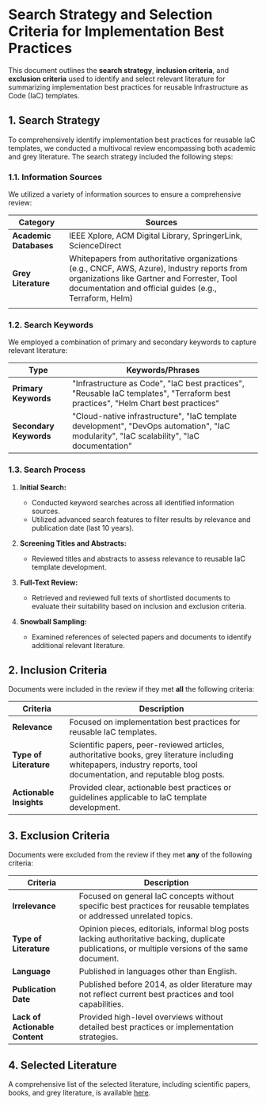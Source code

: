 # Search Strategy and Selection Criteria for Implementation Best Practices

This document outlines the **search strategy**, **inclusion criteria**, and **exclusion criteria** used to identify and select relevant literature for summarizing implementation best practices for reusable Infrastructure as Code (IaC) templates.

## 1. Search Strategy

To comprehensively identify implementation best practices for reusable IaC templates, we conducted a multivocal review encompassing both academic and grey literature. The search strategy included the following steps:

### 1.1. Information Sources

We utilized a variety of information sources to ensure a comprehensive review:

| **Category**          | **Sources**                                                                                           |
|-----------------------|-------------------------------------------------------------------------------------------------------|
| **Academic Databases**| IEEE Xplore, ACM Digital Library, SpringerLink, ScienceDirect                        |
| **Grey Literature**   | Whitepapers from authoritative organizations (e.g., CNCF, AWS, Azure), Industry reports from organizations like Gartner and Forrester, Tool documentation and official guides (e.g., Terraform, Helm) |
                                       |
### 1.2. Search Keywords

We employed a combination of primary and secondary keywords to capture relevant literature:

| **Type**             | **Keywords/Phrases**                                                                                  |
|----------------------|--------------------------------------------------------------------------------------------------------|
| **Primary Keywords** | "Infrastructure as Code", "IaC best practices", "Reusable IaC templates", "Terraform best practices", "Helm Chart best practices" |
| **Secondary Keywords** | "Cloud-native infrastructure", "IaC template development", "DevOps automation", "IaC modularity", "IaC scalability", "IaC documentation" |


### 1.3. Search Process

1. **Initial Search:**
   - Conducted keyword searches across all identified information sources.
   - Utilized advanced search features to filter results by relevance and publication date (last 10 years).

2. **Screening Titles and Abstracts:**
   - Reviewed titles and abstracts to assess relevance to reusable IaC template development.

3. **Full-Text Review:**
   - Retrieved and reviewed full texts of shortlisted documents to evaluate their suitability based on inclusion and exclusion criteria.

4. **Snowball Sampling:**
   - Examined references of selected papers and documents to identify additional relevant literature.

## 2. Inclusion Criteria

Documents were included in the review if they met **all** the following criteria:

| **Criteria**            | **Description**                                                                                                               |
|-------------------------|-------------------------------------------------------------------------------------------------------------------------------|
| **Relevance**           | Focused on implementation best practices for reusable IaC templates.                                                          |
| **Type of Literature**  | Scientific papers, peer-reviewed articles, authoritative books, grey literature including whitepapers, industry reports, tool documentation, and reputable blog posts. |
| **Actionable Insights** | Provided clear, actionable best practices or guidelines applicable to IaC template development.                                |

## 3. Exclusion Criteria

Documents were excluded from the review if they met **any** of the following criteria:

| **Criteria**            | **Description**                                                                                                               |
|-------------------------|-------------------------------------------------------------------------------------------------------------------------------|
| **Irrelevance**         | Focused on general IaC concepts without specific best practices for reusable templates or addressed unrelated topics.           |
| **Type of Literature**  | Opinion pieces, editorials, informal blog posts lacking authoritative backing, duplicate publications, or multiple versions of the same document. |
| **Language**            | Published in languages other than English.                                                                                     |
| **Publication Date**    | Published before 2014, as older literature may not reflect current best practices and tool capabilities.                       |
| **Lack of Actionable Content** | Provided high-level overviews without detailed best practices or implementation strategies.                                           |


## 4. Selected Literature

A comprehensive list of the selected literature, including scientific papers, books, and grey literature, is available [here](https://github.com/your-repository/link-to-selected-literature.md).

